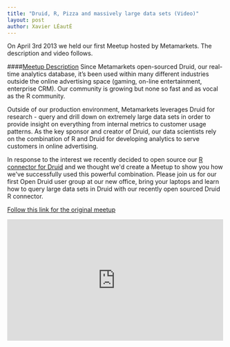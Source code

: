 ```yaml
---
title: "Druid, R, Pizza and massively large data sets (Video)"
layout: post
author: Xavier LÉautÉ 
---
```


On April 3rd 2013 we held our first Meetup hosted by Metamarkets. The description and video follows. 

####[Meetup Description](https://github.com/metamx/RDruid)
Since Metamarkets open-sourced Druid, our real-time analytics database, it’s
been used within many different industries outside the online advertising space
(gaming, on-line entertainment, enterprise CRM). Our community is growing but
none so fast and as vocal as the R community.

Outside of our production environment, Metamarkets leverages Druid for research - query and drill down on extremely large data sets in order to provide insight
on everything from internal metrics to customer usage patterns. As the key
sponsor and creator of Druid, our data scientists rely on the combination of R
and Druid for developing analytics to serve customers in online advertising.

In response to the interest we recently decided to open source our [R connector
for Druid](https://github.com/metamx/RDruid) and we thought we'd create a Meetup
to show you how we've successfully used this powerful combination. Please join
us for our first Open Druid user group at our new office, bring your laptops
and learn how to query large data sets in Druid with our recently open sourced
Druid R connector.

[Follow this link for the original meetup](http://www.meetup.com/Open-Druid/events/109420402/) 


<iframe src="http://player.vimeo.com/video/63512886" width="500" height="281" frameborder="0" webkitAllowFullScreen="" mozallowfullscreen="" allowFullScreen=""></iframe>


